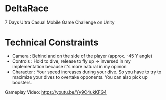 # DeltaRace
7 Days Ultra Casual Mobile Game Challenge on Unity

# Technical Constraints
- Camera : Behind and on the side of the player (approx. -45 Y angle)
- Controls : Hold to dive, release to fly up => inversed in my implementation because it's more natural in my opinion
- Character : Your speed increases during your dive. So you have to try to
maximize your dives to overtake opponents. You can also pick up boosters.

Gameplay Video:
https://youtu.be/Yy9C4ukKFG4
